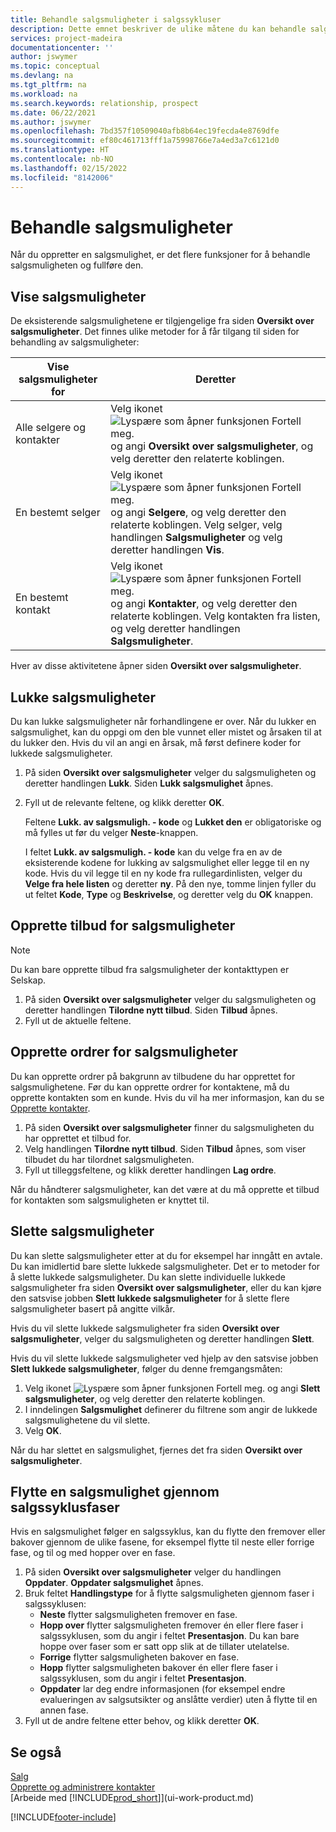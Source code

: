 ```yaml
---
title: Behandle salgsmuligheter i salgssykluser
description: Dette emnet beskriver de ulike måtene du kan behandle salgsmuligheter på i salgssykluser og flytte en salgsmulighet gjennom fasene i en salgssyklus.
services: project-madeira
documentationcenter: ''
author: jswymer
ms.topic: conceptual
ms.devlang: na
ms.tgt_pltfrm: na
ms.workload: na
ms.search.keywords: relationship, prospect
ms.date: 06/22/2021
ms.author: jswymer
ms.openlocfilehash: 7bd357f10509040afb8b64ec19fecda4e8769dfe
ms.sourcegitcommit: ef80c461713fff1a75998766e7a4ed3a7c6121d0
ms.translationtype: HT
ms.contentlocale: nb-NO
ms.lasthandoff: 02/15/2022
ms.locfileid: "8142006"
---
```

# <a name="process-sales-opportunities"></a>Behandle salgsmuligheter
Når du oppretter en salgsmulighet, er det flere funksjoner for å behandle salgsmuligheten og fullføre den.

## <a name="to-view-opportunities"></a>Vise salgsmuligheter
De eksisterende salgsmulighetene er tilgjengelige fra siden **Oversikt over salgsmuligheter**. Det finnes ulike metoder for å får tilgang til siden for behandling av salgsmuligheter:

| Vise salgsmuligheter for | Deretter |
| --- | --- |
| Alle selgere og kontakter |Velg ikonet ![Lyspære som åpner funksjonen Fortell meg.](media/ui-search/search_small.png "Fortell hva du vil gjøre") og angi **Oversikt over salgsmuligheter**, og velg deretter den relaterte koblingen. |
| En bestemt selger |Velg ikonet ![Lyspære som åpner funksjonen Fortell meg.](media/ui-search/search_small.png "Fortell hva du vil gjøre") og angi **Selgere**, og velg deretter den relaterte koblingen. Velg selger, velg handlingen **Salgsmuligheter** og velg deretter handlingen **Vis**. |
| En bestemt kontakt |Velg ikonet ![Lyspære som åpner funksjonen Fortell meg.](media/ui-search/search_small.png "Fortell hva du vil gjøre") og angi **Kontakter**, og velg deretter den relaterte koblingen. Velg kontakten fra listen, og velg deretter handlingen **Salgsmuligheter**. |

Hver av disse aktivitetene åpner siden **Oversikt over salgsmuligheter**.

## <a name="to-close-opportunities"></a>Lukke salgsmuligheter
Du kan lukke salgsmuligheter når forhandlingene er over. Når du lukker en salgsmulighet, kan du oppgi om den ble vunnet eller mistet og årsaken til at du lukker den. Hvis du vil an angi en årsak, må først definere koder for lukkede salgsmuligheter.

1. På siden **Oversikt over salgsmuligheter** velger du salgsmuligheten og deretter handlingen **Lukk**. Siden **Lukk salgsmulighet** åpnes.
2. Fyll ut de relevante feltene, og klikk deretter **OK**.

   Feltene **Lukk. av salgsmuligh. - kode** og **Lukket den** er obligatoriske og må fylles ut før du velger **Neste**-knappen.

   I feltet **Lukk. av salgsmuligh. - kode** kan du velge fra en av de eksisterende kodene for lukking av salgsmulighet eller legge til en ny kode. Hvis du vil legge til en ny kode fra rullegardinlisten, velger du **Velge fra hele listen** og deretter **ny**. På den nye, tomme linjen fyller du ut feltet **Kode**, **Type** og **Beskrivelse**, og deretter velg du **OK** knappen.

## <a name="to-create-quotes-for-opportunities"></a>Opprette tilbud for salgsmuligheter
> [!NOTE]
> Du kan bare opprette tilbud fra salgsmuligheter der kontakttypen er Selskap.

1. På siden **Oversikt over salgsmuligheter** velger du salgsmuligheten og deretter handlingen **Tilordne nytt tilbud**. Siden **Tilbud** åpnes.
2. Fyll ut de aktuelle feltene.

## <a name="to-create-sales-orders-for-opportunities"></a>Opprette ordrer for salgsmuligheter
Du kan opprette ordrer på bakgrunn av tilbudene du har opprettet for salgsmulighetene. Før du kan opprette ordrer for kontaktene, må du opprette kontakten som en kunde. Hvis du vil ha mer informasjon, kan du se [Opprette kontakter](marketing-create-contact-companies.md).

1. På siden **Oversikt over salgsmuligheter** finner du salgsmuligheten du har opprettet et tilbud for.
2. Velg handlingen **Tilordne nytt tilbud**. Siden **Tilbud** åpnes, som viser tilbudet du har tilordnet salgsmuligheten.
3. Fyll ut tilleggsfeltene, og klikk deretter handlingen **Lag ordre**.

Når du håndterer salgsmuligheter, kan det være at du må opprette et tilbud for kontakten som salgsmuligheten er knyttet til.

## <a name="to-delete-opportunities"></a>Slette salgsmuligheter
Du kan slette salgsmuligheter etter at du for eksempel har inngått en avtale. Du kan imidlertid bare slette lukkede salgsmuligheter. Det er to metoder for å slette lukkede salgsmuligheter. Du kan slette individuelle lukkede salgsmuligheter fra siden **Oversikt over salgsmuligheter**, eller du kan kjøre den satsvise jobben **Slett lukkede salgsmuligheter** for å slette flere salgsmuligheter basert på angitte vilkår.

Hvis du vil slette lukkede salgsmuligheter fra siden **Oversikt over salgsmuligheter**, velger du salgsmuligheten og deretter handlingen **Slett**.

Hvis du vil slette lukkede salgsmuligheter ved hjelp av den satsvise jobben **Slett lukkede salgsmuligheter**, følger du denne fremgangsmåten:

1. Velg ikonet ![Lyspære som åpner funksjonen Fortell meg.](media/ui-search/search_small.png "Fortell hva du vil gjøre") og angi **Slett salgsmuligheter**, og velg deretter den relaterte koblingen.
2. I inndelingen **Salgsmulighet** definerer du filtrene som angir de lukkede salgsmulighetene du vil slette.
3. Velg **OK**.

Når du har slettet en salgsmulighet, fjernes det fra siden **Oversikt over salgsmuligheter**.

## <a name="to-move-an-opportunity-through-sales-cycle-stages"></a>Flytte en salgsmulighet gjennom salgssyklusfaser
Hvis en salgsmulighet følger en salgssyklus, kan du flytte den fremover eller bakover gjennom de ulike fasene, for eksempel flytte til neste eller forrige fase, og til og med hopper over en fase.

1. På siden **Oversikt over salgsmuligheter** velger du handlingen **Oppdater**. **Oppdater salgsmulighet** åpnes.
2. Bruk feltet **Handlingstype** for å flytte salgsmuligheten gjennom faser i salgssyklusen:
   * **Neste** flytter salgsmuligheten fremover en fase.
   * **Hopp over** flytter salgsmuligheten fremover én eller flere faser i salgssyklusen, som du angir i feltet **Presentasjon**. Du kan bare hoppe over faser som er satt opp slik at de tillater utelatelse.
   * **Forrige** flytter salgsmuligheten bakover en fase.
   * **Hopp** flytter salgsmuligheten bakover én eller flere faser i salgssyklusen, som du angir i feltet **Presentasjon**.
   * **Oppdater** lar deg endre informasjonen (for eksempel endre evalueringen av salgsutsikter og anslåtte verdier) uten å flytte til en annen fase.
3. Fyll ut de andre feltene etter behov, og klikk deretter **OK**.

## <a name="see-also"></a>Se også
[Salg](sales-manage-sales.md)  
[Opprette og administrere kontakter](marketing-contacts.md)  
[Arbeide med [!INCLUDE[prod_short](includes/prod_short.md)]](ui-work-product.md)


[!INCLUDE[footer-include](includes/footer-banner.md)]